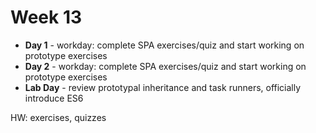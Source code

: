 # Week 13

* **Day 1** - workday: complete SPA exercises/quiz and start working on prototype exercises
* **Day 2** - workday: complete SPA exercises/quiz and start working on prototype exercises
* **Lab Day** - review prototypal inheritance and task runners, officially introduce ES6

HW: exercises, quizzes